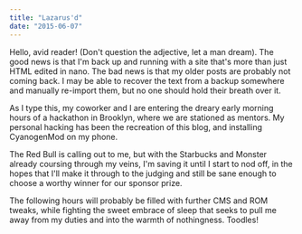 ```yaml
---
title: "Lazarus'd"
date: "2015-06-07"
---
```


Hello, avid reader! (Don't question the adjective, let a man dream). The good news is that I'm back up and running with a site that's more than just HTML edited in nano. The bad news is that my older posts are probably not coming back. I may be able to recover the text from a backup somewhere and manually re-import them, but no one should hold their breath over it.

As I type this, my coworker and I are entering the dreary early morning hours of a hackathon in Brooklyn, where we are stationed as mentors. My personal hacking has been the recreation of this blog, and installing CyanogenMod on my phone.

The Red Bull is calling out to me, but with the Starbucks and Monster already coursing through my veins, I'm saving it until I start to nod off, in the hopes that I'll make it through to the judging and still be sane enough to choose a worthy winner for our sponsor prize.

The following hours will probably be filled with further CMS and ROM tweaks, while fighting the sweet embrace of sleep that seeks to pull me away from my duties and into the warmth of nothingness. Toodles!
